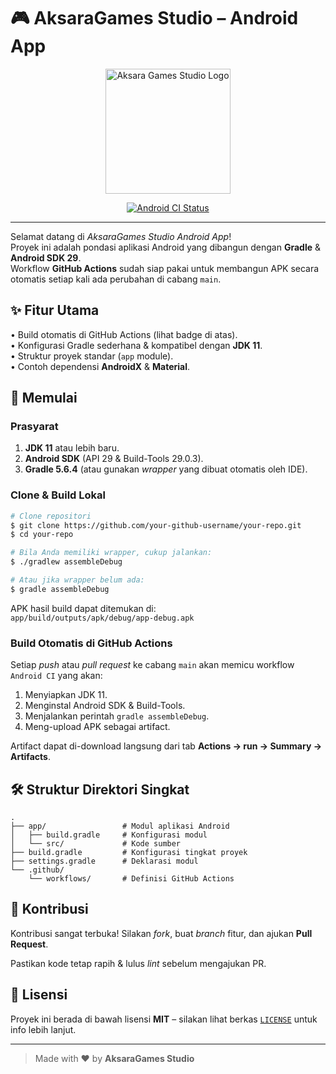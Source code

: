 # 🎮 **AksaraGames Studio – Android App**

<p align="center">
  <img src="https://via.placeholder.com/250x250.png?text=AksaraGames+Logo" alt="Aksara Games Studio Logo" width="200"/>
</p>

<p align="center">
  <a href="https://github.com/your-github-username/your-repo/actions/workflows/gradle-publish.yml">
    <img src="https://github.com/your-github-username/your-repo/actions/workflows/gradle-publish.yml/badge.svg" alt="Android CI Status"/>
  </a>
</p>

---

Selamat datang di _AksaraGames Studio Android App_!  
Proyek ini adalah pondasi aplikasi Android yang dibangun dengan **Gradle** & **Android SDK 29**.  
Workflow **GitHub Actions** sudah siap pakai untuk membangun APK secara otomatis setiap kali ada perubahan di cabang `main`.

## ✨ Fitur Utama

• Build otomatis di GitHub Actions (lihat badge di atas).  
• Konfigurasi Gradle sederhana & kompatibel dengan **JDK 11**.  
• Struktur proyek standar (`app` module).  
• Contoh dependensi **AndroidX** & **Material**.

## 🚀 Memulai

### Prasyarat

1. **JDK 11** atau lebih baru.  
2. **Android SDK** (API 29 & Build-Tools 29.0.3).  
3. **Gradle 5.6.4** (atau gunakan *wrapper* yang dibuat otomatis oleh IDE).

### Clone & Build Lokal

```bash
# Clone repositori
$ git clone https://github.com/your-github-username/your-repo.git
$ cd your-repo

# Bila Anda memiliki wrapper, cukup jalankan:
$ ./gradlew assembleDebug

# Atau jika wrapper belum ada:
$ gradle assembleDebug
```

APK hasil build dapat ditemukan di:  
`app/build/outputs/apk/debug/app-debug.apk`

### Build Otomatis di GitHub Actions

Setiap _push_ atau _pull request_ ke cabang `main` akan memicu workflow `Android CI` yang akan:

1. Menyiapkan JDK 11.  
2. Menginstal Android SDK & Build-Tools.  
3. Menjalankan perintah `gradle assembleDebug`.  
4. Meng-upload APK sebagai artifact.

Artifact dapat di-download langsung dari tab **Actions → run → Summary → Artifacts**.

## 🛠️ Struktur Direktori Singkat

```
.
├── app/                 # Modul aplikasi Android
│   ├── build.gradle     # Konfigurasi modul
│   └── src/             # Kode sumber
├── build.gradle         # Konfigurasi tingkat proyek
├── settings.gradle      # Deklarasi modul
└── .github/
    └── workflows/       # Definisi GitHub Actions
```

## 🤝 Kontribusi

Kontribusi sangat terbuka! Silakan _fork_, buat _branch_ fitur, dan ajukan **Pull Request**.

Pastikan kode tetap rapih & lulus _lint_ sebelum mengajukan PR.

## 📄 Lisensi

Proyek ini berada di bawah lisensi **MIT** – silakan lihat berkas [`LICENSE`](LICENSE) untuk info lebih lanjut.

---

> Made with ❤️ by **AksaraGames Studio**